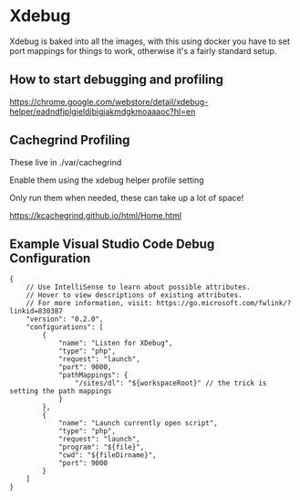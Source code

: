 # Xdebug

Xdebug is baked into all the images, with this using docker you have to set port mappings for things to work,
otherwise it's a fairly standard setup. 

## How to start debugging and profiling

https://chrome.google.com/webstore/detail/xdebug-helper/eadndfjplgieldjbigjakmdgkmoaaaoc?hl=en

## Cachegrind Profiling

These live in ./var/cachegrind

Enable them using the xdebug helper profile setting

Only run them when needed, these can take up a lot of space!

https://kcachegrind.github.io/html/Home.html

## Example Visual Studio Code Debug Configuration

```
{
    // Use IntelliSense to learn about possible attributes.
    // Hover to view descriptions of existing attributes.
    // For more information, visit: https://go.microsoft.com/fwlink/?linkid=830387
    "version": "0.2.0",
    "configurations": [
        {
            "name": "Listen for XDebug",
            "type": "php",
            "request": "launch",
            "port": 9000,
            "pathMappings": { 
                "/sites/dl": "${workspaceRoot}" // the trick is setting the path mappings
            }
        },
        {
            "name": "Launch currently open script",
            "type": "php",
            "request": "launch",
            "program": "${file}",
            "cwd": "${fileDirname}",
            "port": 9000
        }
    ]
}
```